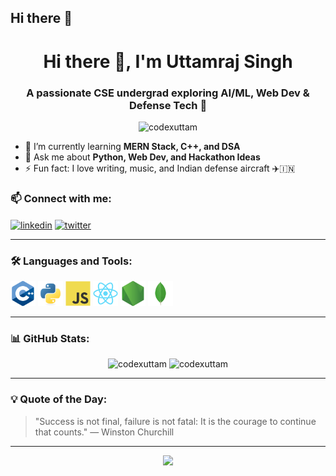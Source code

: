 ## Hi there 👋
<h1 align="center">Hi there 👋, I'm Uttamraj Singh</h1>
<h3 align="center">A passionate CSE undergrad exploring AI/ML, Web Dev & Defense Tech 🚀</h3>

<p align="center">
  <img src="https://komarev.com/ghpvc/?username=codexuttam&label=Profile%20views&color=0e75b6&style=flat" alt="codexuttam" />
</p>

- 🌱 I’m currently learning **MERN Stack, C++, and DSA**
- 💬 Ask me about **Python, Web Dev, and Hackathon Ideas**
- ⚡ Fun fact: I love writing, music, and Indian defense aircraft ✈️🇮🇳

### 📫 Connect with me:
<p align="left">
  <a href="https://www.linkedin.com/in/codexuttam" target="blank"><img align="center" src="https://cdn.jsdelivr.net/npm/simple-icons@v3/icons/linkedin.svg" alt="linkedin" height="20" width="20" /></a>
  <a href="https://twitter.com/codexuttam" target="blank"><img align="center" src="https://cdn.jsdelivr.net/npm/simple-icons@v3/icons/twitter.svg" alt="twitter" height="20" width="20" /></a>
</p>

---

### 🛠️ Languages and Tools:
<p align="left"> 
  <img src="https://raw.githubusercontent.com/devicons/devicon/master/icons/cplusplus/cplusplus-original.svg" alt="C++" width="40" height="40"/> 
  <img src="https://raw.githubusercontent.com/devicons/devicon/master/icons/python/python-original.svg" alt="Python" width="40" height="40"/> 
  <img src="https://raw.githubusercontent.com/devicons/devicon/master/icons/javascript/javascript-original.svg" alt="JavaScript" width="40" height="40"/> 
  <img src="https://raw.githubusercontent.com/devicons/devicon/master/icons/react/react-original.svg" alt="React" width="40" height="40"/>
  <img src="https://raw.githubusercontent.com/devicons/devicon/master/icons/nodejs/nodejs-original.svg" alt="NodeJS" width="40" height="40"/> 
  <img src="https://raw.githubusercontent.com/devicons/devicon/master/icons/mongodb/mongodb-original.svg" alt="MongoDB" width="40" height="40"/> 
</p>

---

### 📊 GitHub Stats:
<p align="center">
  <img src="https://github-readme-stats.vercel.app/api?username=codexuttam&show_icons=true&locale=en" alt="codexuttam" />
  <img src="https://github-readme-streak-stats.herokuapp.com/?user=codexuttam" alt="codexuttam" />
</p>

---

### 💡 Quote of the Day:
> "Success is not final, failure is not fatal: It is the courage to continue that counts." — Winston Churchill

---

<!-- Optional GitHub Trophy section -->
<p align="center">
  <img src="https://github-profile-trophy.vercel.app/?username=codexuttam&theme=darkhub" />
</p> 

